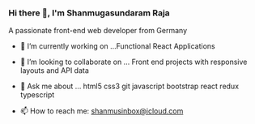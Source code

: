 ### Hi there 👋, I'm Shanmugasundaram Raja

A passionate front-end web developer from Germany


- 🔭 I’m currently working on ...Functional React Applications

- 👯 I’m looking to collaborate on ... Front end projects with responsive layouts and API data

- 💬 Ask me about ... html5 css3 git javascript bootstrap react redux typescript
- 📫 How to reach me: shanmusinbox@icloud.com


